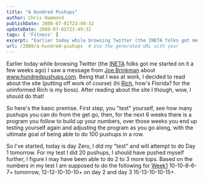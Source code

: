 ```yaml
---
title: "A Hundred Pushups"
author: Chris Hammond
publishDate: 2008-07-01T23:49:32
updateDate: 2008-07-01T23:49:32
tags: [ 'Fitness' ]
excerpt: "Earlier today while browsing Twitter (the INETA folks got me started on it a few weeks ago) I saw a message from Joe Brinkman about www.hundredpushups.com. Being that I was at work, I decided to read about the site (putting off work of course) (hi Rich, how's Florida? for the uninformed Rich is my boss). After reading about the site I though, wow, I should do that! So here's the basic premise. First step, you \"test\" yourself, see how many pushups you can do from the get go, then, for the next 6 weeks there is a program you follow to build up your numbers, over those weeks you end up testing yourself again and adjusting the program as you go along, with the ultimate goal of being able to do 100 pushups in a row. So I've started, today is day Zero, I did my \"test\" and will attempt to do Day 1 tomorrow. For my test I did 20 pushups, I should have pushed myself further, I figure I may have been able to do 2 to 3 more tops. Based on the numbers in my test I am supposed to do the following for Week1&#160;10-10-8-6-7+ tomorrow, 12-12-10-10-10+ on day 2 and day 3 15-13-10-10-15+. &#160;"
url: /2008/a-hundred-pushups  # Use the generated URL with year
---
```

<p>Earlier today while browsing Twitter (the <a href="https://www.ineta.org/">INETA</a> folks got me started on it a few weeks ago) I saw a message from <a href="https://blog.theaccidentalgeek.com/">Joe Brinkman</a> about <a href="https://www.hundredpushups.com">www.hundredpushups.com</a>. Being that I was at work, I decided to read about the site (putting off work of course) (hi <a href="https://www.richcampbell.net/">Rich</a>, how's Florida? for the uninformed Rich is my boss). After reading about the site I though, wow, I should do that!</p> <p>So here's the basic premise. First step, you "test" yourself, see how many pushups you can do from the get go, then, for the next 6 weeks there is a program you follow to build up your numbers, over those weeks you end up testing yourself again and adjusting the program as you go along, with the ultimate goal of being able to do 100 pushups in a row.</p> <p>So I've started, today is day Zero, I did my "test" and will attempt to do Day 1 tomorrow. For my test I did 20 pushups, I should have pushed myself further, I figure I may have been able to do 2 to 3 more tops. Based on the numbers in my test I am supposed to do the following for <a href="https://www.hundredpushups.com/week1.html">Week1</a>&#160;10-10-8-6-7+ tomorrow, 12-12-10-10-10+ on day 2 and day 3 15-13-10-10-15+.</p> <p>&#160;</p>
